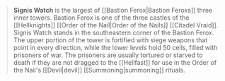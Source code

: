 > **Signis Watch** is the largest of [[Bastion Ferox|Bastion Feroxs]] three inner towers. Bastion Ferox is one of the three castles of the [[Hellknights]] [[Order of the Nail|Order of the Nails]] [[Citadel Vraid]]. Signis Watch stands in the southeastern corner of the Bastion Ferox. The upper portion of the tower is fortified with siege weapons that point in every direction, while the lower levels hold 50 cells, filled with prisoners of war. The prisoners are usually tortured or starved to death if they are not dragged to the [[Hellfast]] for use in the Order of the Nail's [[Devil|devil]] [[Summoning|summoning]] rituals.








